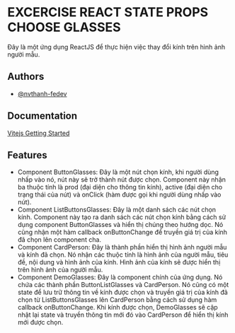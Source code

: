 # EXCERCISE REACT STATE PROPS CHOOSE GLASSES

Đây là một ứng dụng ReactJS để thực hiện việc thay đổi kính trên hình ảnh người mẫu.

## Authors

- [@nvthanh-fedev](https://github.com/nvthanh-fedev)

## Documentation

[Vitejs Getting Started](https://vitejs.dev/guide/)

## Features

- Component ButtonGlasses: Đây là một nút chọn kính, khi người dùng nhấp vào nó, nút này sẽ trở thành nút được chọn. Component này nhận ba thuộc tính là prod (đại diện cho thông tin kính), active (đại diện cho trạng thái của nút) và onClick (hàm được gọi khi người dùng nhấp vào nút).
- Component ListButtonsGlasses: Đây là một danh sách các nút chọn kính. Component này tạo ra danh sách các nút chọn kính bằng cách sử dụng component ButtonGlasses và hiển thị chúng theo hướng dọc. Nó cũng nhận một hàm callback onButtonChange để truyền giá trị của kính đã chọn lên component cha.
- Component CardPerson: Đây là thành phần hiển thị hình ảnh người mẫu và kính đã chọn. Nó nhận các thuộc tính là hình ảnh của người mẫu, tiêu đề, nội dung và hình ảnh của kính. Hình ảnh của kính sẽ được hiển thị trên hình ảnh của người mẫu.
- Component DemoGlasses: Đây là component chính của ứng dụng. Nó chứa các thành phần ButtonListGlasses và CardPerson. Nó cũng có một state để lưu trữ thông tin về kính được chọn và truyền giá trị của kính đã chọn từ ListButtonsGlasses lên CardPerson bằng cách sử dụng hàm callback onButtonChange. Khi kính được chọn, DemoGlasses sẽ cập nhật lại state và truyền thông tin mới đó vào CardPerson để hiển thị kính mới được chọn.
